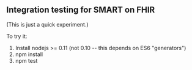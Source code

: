## Integration testing for SMART on FHIR
(This is just a quick experiment.)

To try it:

1. Install nodejs >= 0.11 (not 0.10 -- this depends on ES6 "generators")
2. npm install
3. npm test
